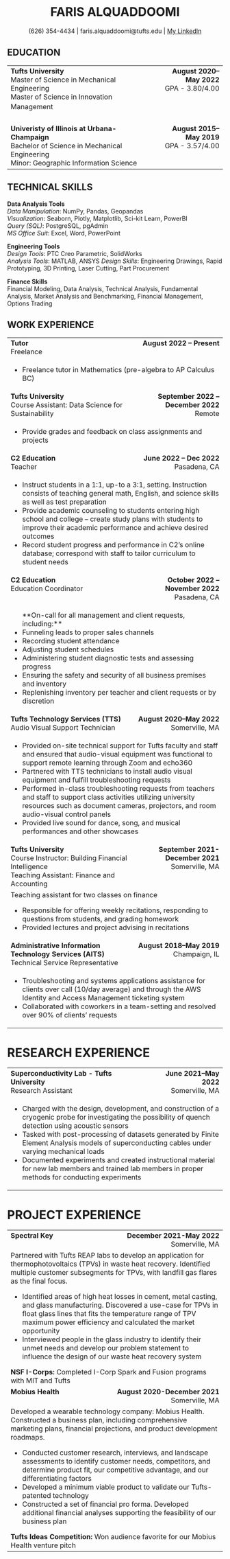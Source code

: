 # <div align="center">FARIS ALQUADDOOMI</div>
<div align="center">(626) 354-4434 | faris.alquaddoomi@tufts.edu | <a href="https://www.linkedin.com/in/faris-alquaddoomi-82062932/">My LinkedIn</a></div>

## EDUCATION
<table>
  <tbody>
    <tr>
      <tc>
        <td align="left" valign="top">
          <b>Tufts University</b><br/>
          Master of Science in Mechanical Engineering<br/>
          Master of Science in Innovation Managementㅤㅤㅤㅤㅤㅤㅤㅤㅤㅤㅤㅤㅤㅤㅤㅤㅤㅤㅤㅤㅤㅤㅤㅤ
        </td>
      </tc>
      <tc>
        <td align="right" valign="top">
          <b>August 2020–May 2022</b><br/>
          GPA - 3.80/4.00<br/>ㅤㅤㅤㅤㅤㅤㅤㅤㅤㅤㅤㅤㅤㅤㅤㅤㅤ
        </td>
      </tc>
    </tr>
    <tr>
      <tc>
        <td align="left" valign="top">
          <b>Univeristy of Illinois at Urbana-Champaign</b><br/>
          Bachelor of Science in Mechanical Engineering<br/>
          Minor: Geographic Information Science
        </td>
      </tc>
      <tc>
        <td align="right" valign="top">
          <b>August 2015–May 2019</b><br/>
          GPA - 3.57/4.00
        </td>
      </tc>
    </tr>
  </tbody>
</table>

## TECHNICAL SKILLS
**Data Analysis Tools**<br/> 
*Data Manipulation*: NumPy, Pandas, Geopandas  
*Visualization*: Seaborn, Plotly, Matplotlib, Sci-kit Learn, PowerBI  
*Query (SQL)*: PostgreSQL, pgAdmin  
*MS Office Suit*: Excel, Word, PowerPoint<br/>

**Engineering Tools**<br/> 
*Design Tools*: PTC Creo Parametric, SolidWorks   
*Analysis Tools*: MATLAB, ANSYS
*Design Skills*: Engineering Drawings, Rapid Prototyping, 3D Printing, Laser Cutting, Part Procurement<br/>

**Finance Skills**<br/> Financial Modeling, Data Analysis, Technical Analysis, Fundamental Analysis, Market Analysis and Benchmarking, Financial Management, Options Trading

## WORK EXPERIENCE
<table>
  <tbody>
    <tr>
      <tc>
        <td align="left" valign="top">
          <b>Tutor</b><br/>
          Freelance<br/>
        </td>
      </tc>
      <tc>
        <td align="right" valign="top">
          <b>August 2022 – Present</b><br/>
        </td>
      </tc>
    </tr>
    <tr>
      <td colspan="2">
        <ul>
          <li>Freelance tutor in Mathematics (pre-algebra to AP Calculus BC)</li>
        </ul>
      </td>
    </tr>
    <tr>
      <tc>
        <td align="left" valign="top">
          <b>Tufts University</b><br/>
          Course Assistant: Data Science for Sustainability<br/>
        </td>
      </tc>
      <tc>
        <td align="right" valign="top">
          <b>September 2022 – December 2022</b><br/>
          Remote
        </td>
      </tc>
    </tr>
    <tr>
      <td colspan="2">
        <ul>
          <li>Provide grades and feedback on class assignments and projects</li>
        </ul>
      </td>
    </tr>
    <tr>
      <tc>
        <td align="left" valign="top">
          <b>C2 Education</b><br/>
          Teacher<br/>
        </td>
      </tc>
      <tc>
        <td align="right" valign="top">
          <b>June 2022 – Dec 2022</b><br/>
          Pasadena, CA
        </td>
      </tc>
    </tr>
    <tr>
      <td colspan="2">
        <ul>
          <li>Instruct students in a 1:1, up-to a 3:1, setting. Instruction consists of teaching general math, English, and science skills as well as test preparation</li>
          <li>Provide academic counseling to students entering high school and college – create study plans with students to improve their academic performance and achieve desired outcomes</li>
          <li>Record student progress and performance in C2’s online database; correspond with staff to tailor curriculum to student needs</li>
        </ul>
      </td>
    </tr>
    <tr>
      <tc>
        <td align="left" valign="top">
          <b>C2 Education</b><br/>
          Education Coordinator<br/>
        </td>
      </tc>
      <tc>
        <td align="right" valign="top">
          <b>October 2022 – November 2022</b><br/>
          Pasadena, CA
        </td>
      </tc>
    </tr>
    <tr>
      <td colspan="2">
        <ul>
          **On-call for all management and client requests, including:**
          <li>Funneling leads to proper sales channels</li>
          <li>Recording student attendance</li>
          <li>Adjusting student schedules</li>
          <li>Administering student diagnostic tests and assessing progress</li>
          <li>Ensuring the safety and security of all business premises and inventory</li>
          <li>Replenishing inventory per teacher and client requests or by discretion</li>
        </ul>
      </td>
    </tr>
    <tr>
      <tc>
        <td align="left" valign="top">
          <b>Tufts Technology Services (TTS)</b><br/>
          Audio Visual Support Technician<br/>
        </td>
      </tc>
      <tc>
        <td align="right" valign="top">
          <b>August 2020–May 2022</b><br/>
          Somerville, MA
        </td>
      </tc>
    </tr>
    <tr>
      <td colspan="2">
        <ul>
          <li>Provided on-site technical support for Tufts faculty and staff and ensured that audio-visual equipment was functional to support remote learning through Zoom and echo360</li>
          <li>Partnered with TTS technicians to install audio visual equipment and fulfill troubleshooting requests</li>
          <li>Performed in-class troubleshooting requests from teachers and staff to support class activities utilizing university resources such as document cameras, projectors, and room audio-visual control panels</li>
          <li>Provided live sound for dance, song, and musical performances and other showcases</li>
        </ul>
      </td>
    </tr>
    <tr>
      <tc>
        <td align="left" valign="top">
          <b>Tufts University</b><br/>
          Course Instructor: Building Financial Intelligence<br/>
          Teaching Assistant: Finance and Accounting
        </td>
      </tc>
      <tc>
        <td align="right" valign="top">
          <b>September 2021-December 2021</b><br/>
          Somerville, MA
        </td>
      </tc>
    </tr>
    <tr>
      <td colspan="2">
        Teaching assistant for two classes on finance
        <ul>
          <li>Responsible for offering weekly recitations, responding to questions from students, and grading homework</li>
          <li>Provided lectures and project advising in recitations</li>
        </ul>
      </td>
    </tr>
    <tr>
      <tc>
        <td align="left" valign="top">
          <b>Administrative Information Technology Services (AITS)</b><br/>
          Technical Service Representative<br/>
        </td>
      </tc>
      <tc>
        <td align="right" valign="top">
          <b>August 2018–May 2019</b><br/>
          Champaign, IL
        </td>
      </tc>
    </tr>
    <tr>
      <td colspan="2">
        <ul>
          <li>Troubleshooting and systems applications assistance for clients over call (10/day average) and through the AWS Identity and Access Management ticketing system</li>
          <li>Collaborated with coworkers in a team-setting and resolved over 90% of clients’ requests</li>
        </ul>
      </td>
    </tr>
  </tbody>
</table>

# RESEARCH EXPERIENCE
<table>
  <tbody>
    <tr>
      <tc>
        <td align="left" valign="top">
          <b>Superconductivity Lab - Tufts University</b></br>
          Research Assistant</br>
        </td>
      </tc>
      <tc>
        <td align="right" valign="top">
            <b>June 2021–May 2022</b></br>
            Somerville, MA
        </td>
      </tc>
    </tr>
    <tr>
      <td colspan="2">
        <ul>
          <li>Charged with the design, development, and construction of a cryogenic probe for investigating the possibility of quench detection using acoustic sensors</li>
          <li>Tasked with post-processing of datasets generated by Finite Element Analysis models of superconducting cables under varying mechanical loads</li>
          <li>Documented experiments and created instructional material for new lab members and trained lab members in proper methods for conducting experiments</li>
        </ul>
      </td>
    </tr>
  </tbody>
</table>

# PROJECT EXPERIENCE
<table>
  <tbody>
    <tr>
      <tc>
        <td align="left" valign="top">
          <b>Spectral Key</b></br>
        </td>
      </tc>
      <tc>
        <td align="right" valign="top">
          <b>December 2021-May 2022</b></br>
          Somerville, MA
        </td>
      </tc>
    </tr>
    <tr>
      <td colspan="2">
        Partnered with Tufts REAP labs to develop an application for thermophotovoltaics (TPVs) in waste heat recovery. Identified multiple customer subsegments for TPVs, with landfill gas flares as the final focus.
        <ul>
          <li>Identified areas of high heat losses in cement, metal casting, and glass manufacturing. Discovered a use-case for TPVs in float glass lines that fits the temperature range of TPV maximum power efficiency and calculated the market opportunity</li>
          <li>Interviewed people in the glass industry to identify their unmet needs and develop our problem statement to influence the design of our waste heat recovery system</li>
        </ul>
        <b>NSF I-Corps:</b> Completed I-Corp Spark and Fusion programs with MIT and Tufts
     </tr>
     <tr>
        <tc>
           <td align="left" valign="top">
             <b>Mobius Health</b></br>
           </td>
        </tc>
        <tc>
          <td align="right" valign="top">
            <b>August 2020-December 2021</b></br>
            Somerville, MA
          </td>
        </tc>
      </tr>
      <tr>
        <td colspan="2">
          Developed a wearable technology company: Mobius Health. Constructed a business plan, including comprehensive marketing plans, financial projections, and product development roadmaps.
          <ul>
            <li>Conducted customer research, interviews, and landscape assessments to identify customer needs, competitors, and determine product fit, our competitive advantage, and our differentiating factors</li>
            <li>Developed a minimum viable product to validate our Tufts-patented technology</li>
            <li>Constructed a set of financial pro forma. Developed additional financial analyses supporting the feasibility of our business plan</li>
          </ul>
          <b>Tufts Ideas Competition:</b> Won audience favorite for our Mobius Health venture pitch
        </td>
      </tr>
    </tbody>
  </table>

